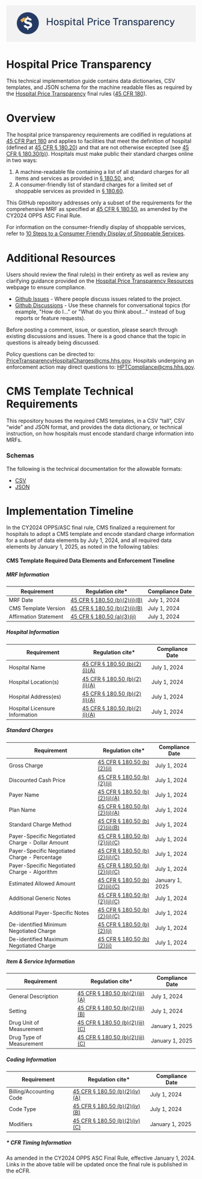 [![CMS Transparency in Coverage](resources/images/HPT_banner.png?raw=true "Hospital Price Transparency")](https://www.cms.gov/priorities/key-initiatives/hospital-price-transparency)

# Hospital Price Transparency 
This technical implementation guide contains data dictionaries, CSV templates, and JSON schema for the machine readable files as required by the [Hospital Price Transparency](https://www.cms.gov/priorities/key-initiatives/hospital-price-transparency) final rules ([45 CFR 180](https://www.ecfr.gov/current/title-45/subtitle-A/subchapter-E/part-180)).

Overview
========

The hospital price transparency requirements are codified in regulations at [45 CFR Part 180](https://www.ecfr.gov/current/title-45/subtitle-A/subchapter-E/part-180) and applies to facilities that meet the definition of hospital (defined at [45 CFR § 180.20](https://www.ecfr.gov/current/title-45/subtitle-A/subchapter-E/part-180/subpart-B/section-180.20)) and that are not otherwise excepted (see [45 CFR § 180.30(b)](https://www.ecfr.gov/current/title-45/part-180/section-180.30#p-180.30(b))).  Hospitals must make public their standard charges online in two ways: 

1.	A machine-readable file containing a list of all standard charges for all items and services as provided in [§ 180.50](https://www.ecfr.gov/current/title-45/subtitle-A/subchapter-E/part-180/subpart-B/section-180.50), and;
1.	A consumer-friendly list of standard charges for a limited set of shoppable services as provided in [§ 180.60](https://www.ecfr.gov/current/title-45/subtitle-A/subchapter-E/part-180/subpart-B/section-180.60).

This GitHub repository addresses only a subset of the requirements for the comprehensive MRF as specified at [45 CFR § 180.50](https://www.ecfr.gov/current/title-45/subtitle-A/subchapter-E/part-180/subpart-B/section-180.50), as amended by the CY2024 OPPS ASC Final Rule.

For information on the consumer-friendly display of shoppable services, refer to [10 Steps to a Consumer Friendly Display of Shoppable Services](https://www.cms.gov/files/document/steps-making-public-standard-charges-shoppable-services.pdf).

Additional Resources
====================

Users should review the final rule(s) in their entirety as well as review any clarifying guidance provided on the [Hospital Price Transparency Resources](https://www.cms.gov/hospital-price-transparency/resources) webpage to ensure compliance.

* [Github Issues](https://guides.github.com/features/issues/) - Where people discuss issues related to the project.
* [Github Discussions](https://github.com/CMSgov/hospital-price-transparency/discussions) - Use these channels for conversational topics (for example, "How do I&hellip;" or "What do you think about&hellip;" instead of bug reports or feature requests).

Before posting a comment, issue, or question, please search through existing discussions and issues. There is a good chance that the topic in questions is already being discussed.

Policy questions can be directed to: PriceTransparencyHospitalCharges@cms.hhs.gov. Hospitals undergoing an enforcement action may direct questions to: HPTCompliance@cms.hhs.gov.

CMS Template Technical Requirements
===================================

This repository houses the required CMS templates, in a CSV “tall”, CSV “wide” and JSON format, and provides the data dictionary, or technical instruction, on how hospitals must encode standard charge information into MRFs.

### Schemas
The following is the technical documentation for the allowable formats:
* [CSV](https://github.com/CMSgov/hospital-price-transparency/tree/master/documentation/CSV)
* [JSON](https://github.com/CMSgov/hospital-price-transparency/tree/master/documentation/JSON)

Implementation Timeline
====================
In the CY2024 OPPS/ASC final rule, CMS finalized a requirement for hospitals to adopt a CMS template and encode standard charge information for a subset of data elements by July 1, 2024, and all required data elements by January 1, 2025, as noted in the following tables:

#### CMS Template Required Data Elements and Enforcement Timeline

#####  MRF Information 
| Requirement | Regulation cite* | Compliance Date |
| ------------- | --------------- | --------------- |
| MRF Date | [45 CFR § 180.50 (b)(2)(i)(B)](#-cfr-timing-information) | July 1, 2024 |
| CMS Template Version | [45 CFR § 180.50 (b)(2)(i)(B)](#-cfr-timing-information) | July 1, 2024 |
| Affirmation Statement | [45 CFR § 180.50 (a)(3)(ii)](#-cfr-timing-information) | July 1, 2024 |
##### Hospital Information 
| Requirement | Regulation cite* | Compliance Date |
| ------------- | --------------- | --------------- |
| Hospital Name | [45 CFR § 180.50 (b)(2)(i)(A)](#-cfr-timing-information) | July 1, 2024 |
| Hospital Location(s) | [45 CFR § 180.50 (b)(2)(i)(A)](#-cfr-timing-information) | July 1, 2024 |
| Hospital Address(es) | [45 CFR § 180.50 (b)(2)(i)(A)](#-cfr-timing-information) | July 1, 2024 |
| Hospital Licensure Information | [45 CFR § 180.50 (b)(2)(i)(A)](#-cfr-timing-information) | July 1, 2024 |
##### Standard Charges
| Requirement | Regulation cite* | Compliance Date |
| ------------- | --------------- | --------------- |
| Gross Charge | [45 CFR § 180.50 (b)(2)(ii)](#-cfr-timing-information) | July 1, 2024 |
| Discounted Cash Price | [45 CFR § 180.50 (b)(2)(ii)](#-cfr-timing-information) | July 1, 2024 |
| Payer Name | [45 CFR § 180.50 (b)(2)(ii)(A)](#-cfr-timing-information) | July 1, 2024 |
| Plan Name | [45 CFR § 180.50 (b)(2)(ii)(A)](#-cfr-timing-information) | July 1, 2024 |
| Standard Charge Method | [45 CFR § 180.50 (b)(2)(ii)(B)](#-cfr-timing-information) | July 1, 2024 |
| Payer-Specific Negotiated Charge - Dollar Amount | [45 CFR § 180.50 (b)(2)(ii)(C)](#-cfr-timing-information) | July 1, 2024 |
| Payer-Specific Negotiated Charge - Percentage | [45 CFR § 180.50 (b)(2)(ii)(C)](#-cfr-timing-information) | July 1, 2024 |
| Payer-Specific Negotiated Charge - Algorithm | [45 CFR § 180.50 (b)(2)(ii)(C)](#-cfr-timing-information) | July 1, 2024 |
| Estimated Allowed Amount | [45 CFR § 180.50 (b)(2)(ii)(C)](#-cfr-timing-information) | January 1, 2025 |
| Additional Generic Notes | [45 CFR § 180.50 (b)(2)(ii)(C)](#-cfr-timing-information) | July 1, 2024 |
| Additional Payer-Specific Notes | [45 CFR § 180.50 (b)(2)(ii)(C)](#-cfr-timing-information) | July 1, 2024 |
| De-identified Minimum Negotiated Charge| [45 CFR § 180.50 (b)(2)(ii)](#-cfr-timing-information) | July 1, 2024 |
| De-identified Maximum Negotiated Charge| [45 CFR § 180.50 (b)(2)(ii)](#-cfr-timing-information) | July 1, 2024 |
##### Item & Service Information
| Requirement | Regulation cite* | Compliance Date |
| ------------- | --------------- | --------------- |
| General Description | [45 CFR § 180.50 (b)(2)(iii)(A)](#-cfr-timing-information) | July 1, 2024 |
| Setting | [45 CFR § 180.50 (b)(2)(iii)(B)](#-cfr-timing-information) | July 1, 2024 |
| Drug Unit of Measurement | [45 CFR § 180.50 (b)(2)(iii)(C)](#-cfr-timing-information) | January 1, 2025 |
| Drug Type of Measurement | [45 CFR § 180.50 (b)(2)(iii)(C)](#-cfr-timing-information) | January 1, 2025 |
##### Coding Information
| Requirement | Regulation cite* | Compliance Date |
| ------------- | --------------- | --------------- |
| Billing/Accounting Code | [45 CFR § 180.50 (b)(2)(iv)(A)](#-cfr-timing-information) | July 1, 2024 |
| Code Type | [45 CFR § 180.50 (b)(2)(iv)(B)](#-cfr-timing-information) | July 1, 2024 |
| Modifiers | [45 CFR § 180.50 (b)(2)(iv)(C)](#-cfr-timing-information) | January 1, 2025 |

##### * CFR Timing Information
As amended in the CY2024 OPPS ASC Final Rule, effective January 1, 2024. Links in the above table will be updated once the final rule is published in the eCFR.
